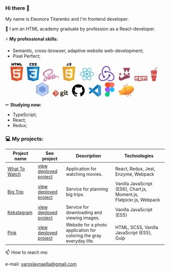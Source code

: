 ### Hi there 👋

My name is Eleonora Titarenko and I'm frontend developer.

🌱 I am an HTML academy graduate by profession as a React-developer.

⚡ **My professional skills:**
- Semantic, cross-browser, adaptive website web-development;
- Pixel Perfect;

<p align="center">
    <img src="image/html-5.svg" width="40">&nbsp;&nbsp;
    <img src="image/css-5.svg" width="40">&nbsp;&nbsp;
    <img src="image/sass-1.svg" width="50">&nbsp;&nbsp;
    <img src="image/javascript-4.svg" width="40">&nbsp;&nbsp;
    <img src="image/react-seeklogo.com.svg" width="50">&nbsp;&nbsp;
    <img src="image/redux-seeklogo.com.svg" width="50">&nbsp;&nbsp;
    <img src="image/jest-0.svg" width="40">&nbsp;&nbsp;
    <img src="image/npm-node-package-manager.svg" width="40">&nbsp;&nbsp;
    <img src="image/gulp.svg" width="20">&nbsp;&nbsp;
    <img src="image/webpack.svg" width="40">&nbsp;&nbsp;
    <img src="image/git.svg" width="50">&nbsp;&nbsp;
    <img src="image/github-1.svg" width="40">&nbsp;&nbsp;
    <img src="image/visual-studio-code-1.svg" width="40">&nbsp;&nbsp;
    <img src="image/figma-1.svg" width="30">&nbsp;&nbsp;
    <img src="image/zeplin.svg" width="50">
</p>

✏ **Studying now:**
- TypeScript;
- React;
- Redux;

### 💻 My projects:

| Project name        | See project        | Description          | Technologies  |
| ------------- | ------------- | ------------- | ----- |
| [What To Watch](https://github.com/titarenkoeleonora/html-academy_what-to-watch-4) | [view deployed project](https://wtw-five.vercel.app/) | Application for watching movies. | React, Redux, Jest, Enzyme, Webpack |
| [Big Trip](https://github.com/titarenkoeleonora/html-academy-big-trip-11) | [view deployed project](https://big-trip-i5ufel8ee.vercel.app/) | Service for planning big trips. | Vanilla JavaScript (ES6), Chart.js, Moment.js, Flatpickr.js, Webpack |
| [Kekstagram](https://github.com/titarenkoeleonora/html_academy-kekstagram) | [view deployed project](https://titarenkoeleonora.github.io/html_academy-kekstagram/) | Service for downloading and viewing images. | Vanilla JavaScript (ES5) |
| [Pink](https://github.com/titarenkoeleonora/html_academy-pink) | [view deployed project](https://pink-nine.vercel.app/index.html) | Website for a photo application for coloring the gray everyday life. | HTML, SCSS, Vanilla JavaScript (ES5), Gulp |


📫 How to reach me:
<p>
    e-mail: <a href="mailto:titarenkoeia@yandex.ru">yaroslavnaella@gmail.com</a>
</p>
